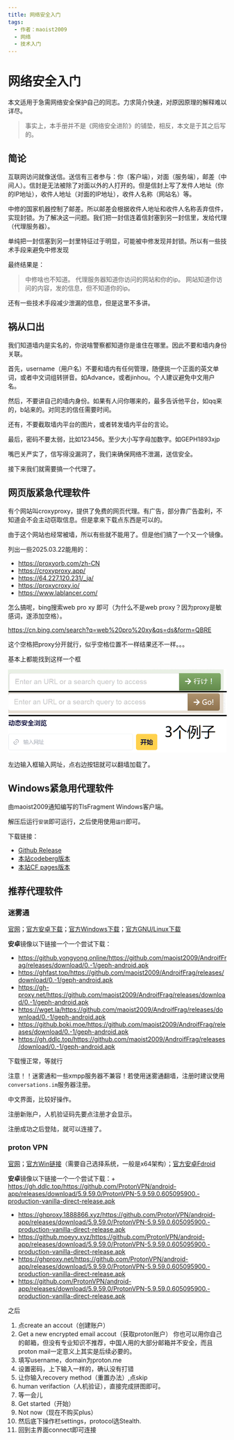 ```yaml
---
title: 网络安全入门
tags:
  - 作者：maoist2009
  - 网络
  - 技术入门
---
```


# 网络安全入门

本文适用于急需网络安全保护自己的同志。力求简介快速，对原因原理的解释难以详尽。

> 事实上，本手册并不是《网络安全进阶》的铺垫，相反，本文是于其之后写的。

## 简论

互联网访问就像送信。送信有三者参与：你（客户端），对面（服务端），邮差（中间人）。信封是无法被除了对面以外的人打开的。但是信封上写了发件人地址（你的IP地址），收件人地址（对面的IP地址），收件人名称（网站名）等。

中修的国家机器控制了邮差。所以邮差会根据收件人地址和收件人名称丢弃信件，实现封锁。为了解决这一问题。我们把一封信连着信封塞到另一封信里，发给代理（代理服务器）。

单纯把一封信塞到另一封里特征过于明显，可能被中修发现并封锁。所以有一些技术手段来避免中修发现

最终结果是：

> 中修啥也不知道。
> 代理服务器知道你访问的网站和你的ip。
> 网站知道你访问的内容，发的信息，但不知道你的ip。

还有一些技术手段减少泄漏的信息，但是这里不多讲。

## 祸从口出

我们知道墙内是实名的，你说啥警察都知道你是谁住在哪里。因此不要和墙内身份关联。

首先，username（用户名）不要和墙内有任何管理，随便挑一个正面的英文单词，或者中文词组转拼音。如Advance，或者jinhou。个人建议避免中文用户名。

然后，不要讲自己的墙内身份。如果有人问你哪来的，最多告诉他平台，如qq来的，b站来的。对同志的信任需要时间。

还有，不要截取墙内平台的图片，或者转发墙内平台的言论。

最后，密码不要太弱，比如123456。至少大小写字母加数字。如GEPH1893xjp

嘴巴关严实了，信写得没漏洞了，我们来确保网络不泄漏，送信安全。

接下来我们就需要搞一个代理了。

## 网页版紧急代理软件

有个网站叫croxyproxy，提供了免费的网页代理。有广告，部分靠广告盈利，不知道会不会主动窃取信息。但是拿来下载点东西是可以的。

由于这个网站也经常被墙，所以有些就不能用了。但是他们搞了一个又一个镜像。

列出一些2025.03.22能用的：

+ https://proxyorb.com/zh-CN
+ https://croxyproxy.app/
+ https://64.227.120.231/_ja/
+ https://proxycroxy.io/
+ https://www.lablancer.com/

怎么搞呢，bing搜索web pro xy 即可（为什么不是web proxy？因为proxy是敏感词，遂添加空格）。

https://cn.bing.com/search?q=web%20pro%20xy&qs=ds&form=QBRE

这个空格把proxy分开就行，似乎空格位置不一样结果还不一样。。。

基本上都能找到这样一个框

![WebproxyExample](./webproxy.png)

左边输入框输入网址，点右边按钮就可以翻墙加载了。

## Windows紧急用代理软件

由maoist2009通知编写的TlsFragment Windows客户端。

解压后运行`安装`即可运行，之后使用使用`运行`即可。

下载链接：

+ [Github Release](https://github.com/maoist2009/TlsFragment_Windows/releases/download/V1.0.0/dist.zip)
+ [本站codeberg版本](https://mlmistrevolutionagain.codeberg.page/TlsFragment_Win.zip)
+ [本站CF pages版本](https://mlmistrevolutionagain.pages.dev/TlsFragment_Win.zip)

## 推荐代理软件

### 迷雾通

[官网](https://geph.io/)；[官方安卓下载](https://dl.geph.io/geph-releases/android-stable/4.99.32/geph-android.apk)；[官方Windows下载](https://dl.geph.io/geph-releases/windows-stable/4.99.32/geph-windows-setup.exe)；[官方GNU/Linux下载](https://dl.geph.io/geph-releases/linux-stable/4.99.32/Geph-x86_64.flatpak)

**安卓**镜像以下链接一个一个尝试下载：

+ https://github.yongyong.online/https://github.com/maoist2009/AndroifFrag/releases/download/0.-1/geph-android.apk
+ https://ghfast.top/https://github.com/maoist2009/AndroifFrag/releases/download/0.-1/geph-android.apk
+ https://gh-proxy.net/https://github.com/maoist2009/AndroifFrag/releases/download/0.-1/geph-android.apk
+ https://wget.la/https://github.com/maoist2009/AndroifFrag/releases/download/0.-1/geph-android.apk
+ https://github.boki.moe/https://github.com/maoist2009/AndroifFrag/releases/download/0.-1/geph-android.apk
+ https://gh.ddlc.top/https://github.com/maoist2009/AndroifFrag/releases/download/0.-1/geph-android.apk

下载慢正常，等就行

注意！！迷雾通和一些xmpp服务器不兼容！若使用迷雾通翻墙，注册时建议使用`conversations.im`服务器注册。

中文界面，比较好操作。

注册新账户，人机验证码先要点注册才会显示。

注册成功之后登陆，就可以连接了。

### proton VPN

[官网](https://protonvpn.com/)；[官方Win链接](https://protonvpn.com/download-windows)（需要自己选择系统，一般是x64架构）；[官方安卓Fdroid](https://f-droid.org/packages/ch.protonvpn.android/)

**安卓**镜像以下链接一个一个尝试下载：+ https://gh.ddlc.top/https://github.com/ProtonVPN/android-app/releases/download/5.9.59.0/ProtonVPN-5.9.59.0.605095900.-production-vanilla-direct-release.apk

+ https://ghproxy.1888866.xyz/https://github.com/ProtonVPN/android-app/releases/download/5.9.59.0/ProtonVPN-5.9.59.0.605095900.-production-vanilla-direct-release.apk
+ https://github.moeyy.xyz/https://github.com/ProtonVPN/android-app/releases/download/5.9.59.0/ProtonVPN-5.9.59.0.605095900.-production-vanilla-direct-release.apk
+ https://ghproxy.net/https://github.com/ProtonVPN/android-app/releases/download/5.9.59.0/ProtonVPN-5.9.59.0.605095900.-production-vanilla-direct-release.apk
+ https://github.com/ProtonVPN/android-app/releases/download/5.9.59.0/ProtonVPN-5.9.59.0.605095900.-production-vanilla-direct-release.apk

之后

1. 点create an accout（创建账户）
2. Get a new encrypted email accout（获取proton账户）
   你也可以用你自己的邮箱，但没有专业知识不推荐，中国人用的大部分邮箱并不安全，而且proton mail一定意义上其实是后续必要的。
3. 填写username，domain为proton.me
4. 设置密码，上下输入一样的，确认没有打错
5. 让你输入recovery method（重置办法）,点skip
6. human verifaction（人机验证），直接完成拼图即可。
7. 等一会儿
8. Get started（开始）
9. Not now（现在不购买plus）
10. 然后底下操作栏settings，protocol选Stealth.
11. 回到主界面connect即可连接

